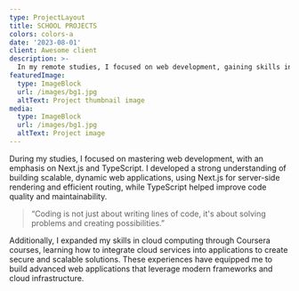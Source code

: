 ```yaml
---
type: ProjectLayout
title: SCHOOL PROJECTS
colors: colors-a
date: '2023-08-01'
client: Awesome client
description: >-
  In my remote studies, I focused on web development, gaining skills in both front-end and back-end technologies. The flexibility of remote learning allowed me to deepen my knowledge and build a solid foundation in modern web development.  
featuredImage:
  type: ImageBlock
  url: /images/bg1.jpg
  altText: Project thumbnail image
media:
  type: ImageBlock
  url: /images/bg1.jpg
  altText: Project image
---
```

During my studies, I focused on mastering web development, with an emphasis on Next.js and TypeScript. I developed a strong understanding of building scalable, dynamic web applications, using Next.js for server-side rendering and efficient routing, while TypeScript helped improve code quality and maintainability.

> “Coding is not just about writing lines of code, it's about solving problems and creating possibilities.”

Additionally, I expanded my skills in cloud computing through Coursera courses, learning how to integrate cloud services into applications to create secure and scalable solutions. These experiences have equipped me to build advanced web applications that leverage modern frameworks and cloud infrastructure.